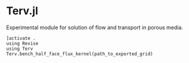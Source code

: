 # Terv.jl

Experimental module for solution of flow and transport in porous media.

```
]activate .
using Revise
using Terv
Terv.bench_half_face_flux_kernel(path_to_exported_grid)
```


